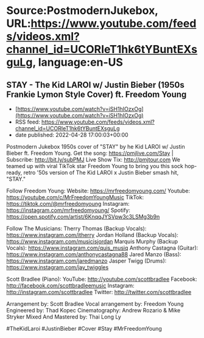 # Source:PostmodernJukebox, URL:https://www.youtube.com/feeds/videos.xml?channel_id=UCORIeT1hk6tYBuntEXsguLg, language:en-US

## STAY - The Kid LAROI w/ Justin Bieber (1950s Frankie Lymon Style Cover) ft. Freedom Young
 - [https://www.youtube.com/watch?v=iSH1hIOzxOg](https://www.youtube.com/watch?v=iSH1hIOzxOg)
 - RSS feed: https://www.youtube.com/feeds/videos.xml?channel_id=UCORIeT1hk6tYBuntEXsguLg
 - date published: 2022-04-28 17:00:03+00:00

Postmodern Jukebox 1950s cover of "STAY" by he Kid LAROI w/ Justin Bieber  ft. Freedom Young.
Get the song: https://pmjlive.com/Stay | Subscribe: http://bit.ly/subPMJ
Live Show Tix: http://pmjtour.com
We teamed up with viral TikTok star Freedom Young to bring you this sock hop-ready, retro '50s version of The Kid LAROI x Justin Bieber smash hit, "STAY." 

Follow Freedom Young:
Website: https://mrfreedomyoung.com/
Youtube: https://youtube.com/c/MrFreedomYoungMusic
TikTok: https://tiktok.com/@mrfreedomyoung
Instagram: https://instagram.com/mrfreedomyoung/
Spotify: https://open.spotify.com/artist/6KnqqJYSVpw3c3LSMg3b9n

Follow The Musicians:
Therry Thomas (Backup Vocals): https://www.instagram.com/itherry
Jordan Holland (Backup Vocals): https://www.instagram.com/musicisjordan
Marquis Murphy (Backup Vocals): https://www.instagram.com/quis_musiq
Anthony Castagna (Guitar): https://www.instagram.com/anthonycastagna88
Jared Manzo (Bass): https://www.instagram.com/jaredmanzo
Jasper Twigg (Drums): https://www.instagram.com/jay_twiggles

Scott Bradlee (Piano):
YouTube: http://youtube.com/scottbradlee
Facebook: http://facebook.com/scottbradleemusic
Instagram: http://instagram.com/scottbradlee
Twitter: http://twitter.com/scottbradlee

Arrangement by: Scott Bradlee
Vocal arrangement by: Freedom Young
Engineered by: Thad Kopec
Cinematography: Andrew Rozario & Mike Stryker
Mixed And Mastered by: Thai Long Ly

#TheKidLaroi #JustinBieber #Cover #Stay #MrFreedomYoung

